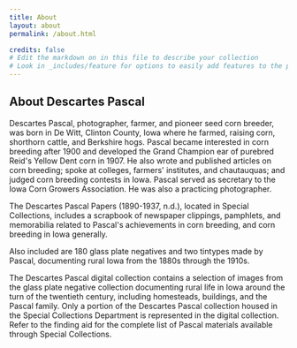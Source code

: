 ```yaml
---
title: About
layout: about
permalink: /about.html

credits: false
# Edit the markdown on in this file to describe your collection
# Look in _includes/feature for options to easily add features to the page
---
```


## About Descartes Pascal

Descartes Pascal, photographer, farmer, and pioneer seed corn breeder, was born in De Witt, Clinton County, Iowa where he farmed, raising corn, shorthorn cattle, and Berkshire hogs. Pascal became interested in corn breeding after 1900 and developed the Grand Champion ear of purebred Reid's Yellow Dent corn in 1907. He also wrote and published articles on corn breeding; spoke at colleges, farmers' institutes, and chautauquas; and judged corn breeding contests in Iowa. Pascal served as secretary to the Iowa Corn Growers Association. He was also a practicing photographer.

The Descartes Pascal Papers (1890-1937, n.d.), located in Special Collections, includes a scrapbook of newspaper clippings, pamphlets, and memorabilia related to Pascal's achievements in corn breeding, and corn breeding in Iowa generally.

Also included are 180 glass plate negatives and two tintypes made by Pascal, documenting rural Iowa from the 1880s through the 1910s.

The Descartes Pascal digital collection contains a selection of images from the glass plate negative collection documenting rural life in Iowa around the turn of the twentieth century, including homesteads, buildings, and the Pascal family. Only a portion of the Descartes Pascal collection housed in the Special Collections Department is represented in the digital collection. Refer to the finding aid for the complete list of Pascal materials available through Special Collections.
